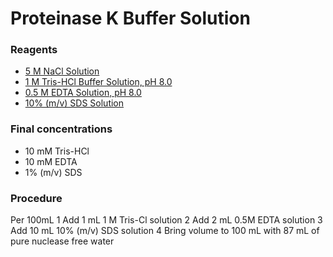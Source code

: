 # Proteinase K Buffer Solution

### Reagents
- [5 M NaCl Solution](https://phyletica.github.io/lab-protocols/nacl.html)
- [1 M Tris-HCl Buffer Solution, pH 8.0](https://phyletica.github.io/lab-protocols/tris-hcl.html)
- [0.5 M EDTA Solution, pH 8.0](https://phyletica.github.io/lab-protocols/edta.html)
- [10% (m/v) SDS Solution](https://phyletica.github.io/lab-protocols/sds.html)

### Final concentrations
- 10 mM Tris-HCl
- 10 mM EDTA
- 1% (m/v) SDS

### Procedure
Per 100mL
1 Add 1 mL 1 M Tris-Cl solution
2 Add 2 mL 0.5M EDTA solution
3 Add 10 mL 10% (m/v) SDS solution
4 Bring volume to 100 mL with 87 mL of pure nuclease free water
